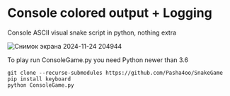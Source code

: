 # Сonsole colored output + Logging

Console ASCII visual snake script in python, nothing extra

![Снимок экрана 2024-11-24 204944](https://github.com/user-attachments/assets/357501a0-4d05-42be-9df4-4946b5b7e9f8)


To play run ConsoleGame.py you need Python newer than 3.6
```
git clone --recurse-submodules https://github.com/Pasha4oo/SnakeGame
pip install keyboard
python ConsoleGame.py
```
